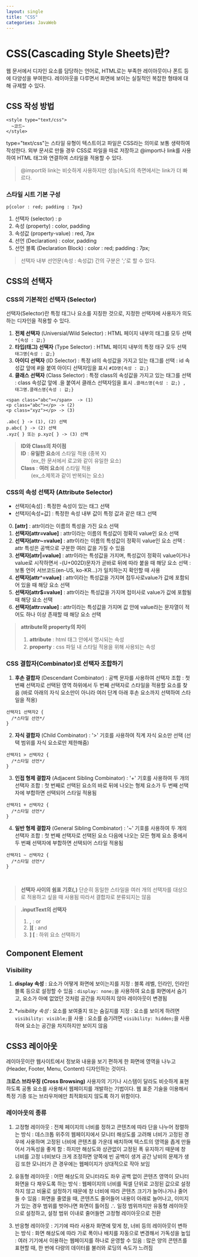 ```yaml
---
layout: single
title: "CSS"
categories: JavaWeb
---
```


# CSS(Cascading Style Sheets)란?

 웹 문서에서 디자인 요소를 담당하는 언어로, HTML로는 부족한 레이아웃이나 폰트 등에 다양성을 부여한다. 레이아웃을 다루면서 화면에 보이는 실질적인 복잡한 형태에 대해 규제할 수 있다.

## CSS 작성 방법
```
<style type="text/css">
  ~코드~
</style>
```
type="text/css"는 스타일 유형이 텍스트이고 파일은 CSS라는 의미로 보통 생략하여 작성한다. 외부 문서로 만들 경우 CSS로 파일을 따로 저장하고 @import나 link를 사용하여 HTML 태그와 연결하여 스타일을 적용할 수 있다. 
> @import와 link는 비슷하게 사용하지만 성능(속도)의 측면에서는 link가 더 빠르다.

### 스타일 시트 기본 구성
 ```p{color : red; padding : 7px}```

1. 선택자 (selector) : p
2. 속성 (property) : color, padding
3. 속성값 (property-value) : red, 7px
4. 선언 (Declaration) : color, padding 
5. 선언 블록 (Declaration Block) : color : red; padding : 7px;

> 선택자 내부 선언문(속성 : 속성값) 간의 구분은 ';'로 할 수 있다.

## CSS의 선택자

### CSS의 기본적인 선택자 (Selector)
선택자(Selector)란 특정 태그나 요소를 지칭한 것으로, 지정한 선택자에 사용자가 의도하는 디자인을 적용할 수 있다.

1. **전체 선택자** (Universial/Wild Selector)
  : HTML 페이지 내부의 태그를 모두 선택
  ```*{속성 : 값;}```
2. **타입(태그) 선택자** (Type Selector)
  : HTML 페이지 내부의 특정 태구 모두 선택
  ```태그명{속성 : 값;}```
3.  **아이디 선택자** (ID Selector)
  : 특정 id의 속성값을 가지고 있는 태그를 선택
  : id 속성값 앞에 #을 붙여 아이디 선택자임을 표시
  ```#ID명{속성 : 값;}```
  4. **클래스 선택자** (Class Selector)
  : 특정 class의 속성값을 가지고 있는 태그를 선택
  : class 속성값 앞에 .을 붙여서 클래스 선택자임을 표시
  ```.클래스명{속성 : 값;} , 태그명.클래스명{속성 : 값;}```<br>
  ```
  <span class="abc"></span>  -> (1)
  <p class="abc"></p> -> (2)
  <p class="xyz"></p> -> (3)
  
.abc{ } -> (1), (2) 선택
p.abc{ } -> (2) 선택
.xyz{ } 또는 p.xyz{ } -> (3) 선택
```

>**ID와 Class의 차이점** <br>
>**ID** : **유일한 요소**에 스타일 적용 (중복 X) <br>
> &nbsp; &nbsp; &nbsp; &nbsp;(ex_한 문서에서 로고와 같이 유일한 요소) <br>
>**Class** : **여러 요소**에 스타일 적용 <br>
>&nbsp; &nbsp; &nbsp; &nbsp;(ex_소제목과 같이 반복되는 요소)

### CSS의 속성 선택자 (Attribute Selector)

- 선택자[속성] : 특정한 속성이 있는 태그 선택
- 선택자[속성=값] : 특정한 속성 내부 값이 특정 값과 같은 태그 선택

0. **[attr]** : attr이라는 이름의 특성을 가진 요소 선택
1. **선택자[attr=value]**
  : attr이라는 이름의 특성값이 정확히 value인 요소 선택
2. **선택자[attr~=value]**
  : attr이라는 이름의 특성값이 정확히 value인 요소 선택
  : attr 특성은 공백으로 구분한 여러 값을 가질 수 있음
3. **선택자[attr|=value]**
  : attr이라는 특성값을 가지며, 특성값이 정확히 value이거나 value로 시작하면서 -(U+002D)문자가 곧바로 뒤에 따라 붙을 때 해당 요소 선택
  : 보통 언어 서브코드(en-US, ko-KR...)가 일치하는지 확인할 때 사용
4. **선택자[attr^=value]**
  : attr이라는 특성값을 가지며 접두사로value가 값에 포함되어 있을 때 해당 요소 선택
5. **선택자[attr$=value]**
  : attr이라는 특성값을 가지며 접미사로 value가 값에 포함될 때 해당 요소 선택
6. **선택자[attr=value]**
  : attr이라는 특성값을 가지며 값 안에 value라는 문자열이 적어도 하나 이상 존재할 때 해당 요소 선택

>**attribute와 property의 차이**
> 1. **attribute** : html 태그 안에서 명시되는 속성
>  2. **property** : css 파일 내 스타일 적용을 위해 사용되는 속성

### CSS 결합자(Combinator)로 선택자 조합하기

1. **후손 결합자** (Descendant Combinator)
  : 공백 문자를 사용하여 선택자 조합
  : 첫 번째 선택자로 선택된 영역 하위에서 두 번째 선택자로 스타일을 적용할 요소를 찾음 (바로 아래의 자식 요소만이 아니라 여러 단계 아래 후손 요소까지 선택하여 스타일을 적용)
  ```
  선택자1 선택자2 {
    /*스타일 선언*/
  }
  ```
2. **자식 결합자** (Child Combinator)
  : '>' 기호를 사용하여 직계 자식 요소만 선택 (선택 범위를 자식 요소로만 제한해줌)
```
선택자1 > 선택자2 {
  /*스타일 선언*/
}
```
3. **인접 형제 결합자** (Adjacent Sibling Combinator)
  : '+' 기호를 사용하여 두 개의 선택자 조합
  : 첫 번째로 선택된 요소의 바로 뒤에 나오는 형제 요소가 두 번째 선택자에 부합하면 선택되어 스타일 적용됨
  ```
  선택자1 + 선택자2 {
    /*스타일 선언*/
  }
  ```
4. **일반 형제 결합자** (General Sibling Combinator)
  : '~' 기호를 사용하여 두 개의 선택자 조합
  : 첫 번째 선택자로 선택된 요소 다음에 나오는 모든 형제 요소 중에서 두 번째 선택자에 부합하면 선택되어 스타일 적용됨
```
선택자1 ~ 선택자2 {
  /*스타일 선언*/
}
```
<br>

  >**선택자 사이의 쉼표 기호(,)**
  > 단순히 동일한 스타일을 여러 개의 선택자를 대상으로 적용하고 싶을 때 사용됨
> 따라서 결합자로 분류되지는 않음

>**.inputText의 선택자**
> 1. **,** : or
> 2. **][** : and
> 3. **] [** : 하위 요소 선택하기

## Component Element

### Visibility
1. **display 속성** : 요소가 어떻게 화면에 보이는지를 지정
  : 블록 레벨, 인라인, 인라인 블록 등으로 설정할 수 있음
  : `display: none;`을 사용하여 요소를 화면에서 숨기고, 요소가 아예 없었던 것처럼 공간을 차지하지 않아 레이아웃이 변경됨
  
2. **visibility 속성* : 요소를 보여줄지 또는 숨길지를 지정
  : 요소를 보이게 하려면 `visibility: visible;`을 사용
  : 요소를 숨기려면 `visibility: hidden;`을 사용하며 요소는 공간을 차지하지만 보이지 않음

## CSS3 레이아웃
 레이아웃이란 웹사이트에서 정보와 내용을 보기 편하게 한 화면에 영역을 나누고(Header, Footer, Menu, Content) 디자인하는 것이다.
 
**크로스 브라우징 (Cross Browsing)**
사용자의 기기나 시스템이 달라도 비슷하게 표현하도록 공통 요소를 사용해서 웹페이지를 개발하는 기법이다. 웹 표준 기술을 이용해서 특정 기종 또는 브라우저에만 최적화되지 않도록 하기 위함이다.

### 레이아웃의 종류

1. 고정형 레이아웃
  : 전체 페이지의 너비를 정하고 콘텐츠에 따라 단을 나누어 정렬하는 방식
  : 데스크톱 위주의 웹페이지에서 모니터 해상도를 고려해 너비가 고정된 경우에 사용하며 고정된 너비에 콘텐츠를 가운데 배치하며 텍스트의 영역을 좁게 만들어서 가독성을 좋게 함
  : 하지만 해상도와 상관없이 고정된 폭 유지하기 때문에 창 너비를 고정 너비보다 크게 조정하면 양쪽에 빈 공백이 생겨 공간 낭비의 문제가 생김 또한 모니터가 큰 경우에는 웹페이지가 상대적으로 작아 보임
  
2. 유동형 레이아웃
  : 어떤 해상도의 모니터라도 좌우 공백 없이 콘텐츠 영역이 모니터 화면을 다 채우도록 하는 방식
  : 웹페이지의 너비를 픽셀 단위로 고정된 값으로 설정하지 않고 비율로 설정하기 때문에 창 너비에 따라 콘텐츠 크기가 늘어나거나 줄어들 수 있음
  : 화면을 줄였을 때, 콘텐츠도 줄어들어 내용이 아래로 늘어나고, 이미지가 있는 경우 범위를 벗어나면 화면이 틀어짐
  ∴ 일정 범위까지만 유동형 레이아웃으로 설정하고, 설정 범위 이내로 줄어들면 고정형 레이아웃으로 전환
  
3. 반응형 레이아웃
  : 기기에 따라 사용자 화면에 맞게 창, 너비 등의 레이아웃이 변하는 방식
  : 화면 해상도에 따라 가로 폭이나 배치를 자동으로 변경해서 가독성을 높임
  : 여러 기기에서 이용하는 웹페이지를 하나로 운영할 수 있음
    : 많은 양의 콘텐츠를 표현할 때, 한 번에 다량의 데이터를 불러와 로딩의 속도가 느려짐
